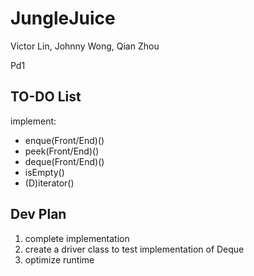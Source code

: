 # JungleJuice
Victor Lin, Johnny Wong, Qian Zhou

Pd1

## TO-DO List
implement:
 - enque(Front/End)()
 - peek(Front/End)()
 - deque(Front/End)()
 - isEmpty()
 - (D)iterator()

## Dev Plan
1) complete implementation
2) create a driver class to test implementation of Deque
3) optimize runtime